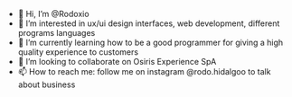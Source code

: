 - 👋 Hi, I’m @Rodoxio
- 👀 I’m interested in ux/ui design interfaces, web development, different programs languages
- 🌱 I’m currently learning how to be a good programmer for giving a high quality experience to customers 
- 💞️ I’m looking to collaborate on Osiris Experience SpA
- 📫 How to reach me: follow me on instagram @rodo.hidalgoo to talk about business

<!---
Rodoxio/Rodoxio is a ✨ special ✨ repository because its `README.md` (this file) appears on your GitHub profile.
You can click the Preview link to take a look at your changes.
--->
